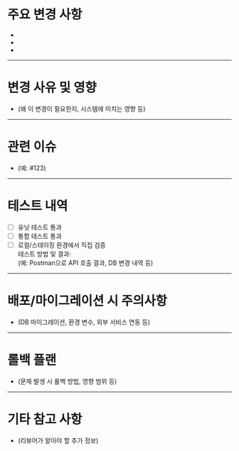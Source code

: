 # 주요 변경 사항
-  
-  
-  

---

# 변경 사유 및 영향
- (왜 이 변경이 필요한지, 시스템에 미치는 영향 등)

---

# 관련 이슈
- (예: #123)

---

# 테스트 내역
- [ ] 유닛 테스트 통과
- [ ] 통합 테스트 통과
- [ ] 로컬/스테이징 환경에서 직접 검증  
테스트 방법 및 결과:  
(예: Postman으로 API 호출 결과, DB 변경 내역 등)

---

# 배포/마이그레이션 시 주의사항
- (DB 마이그레이션, 환경 변수, 외부 서비스 연동 등)

---

# 롤백 플랜
- (문제 발생 시 롤백 방법, 영향 범위 등)

---

# 기타 참고 사항
- (리뷰어가 알아야 할 추가 정보)
